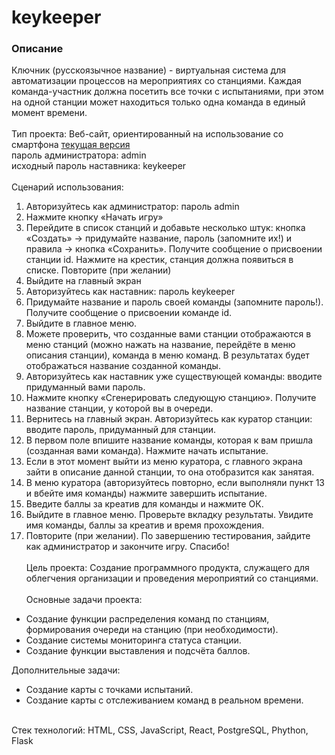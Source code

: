 # keykeeper
### Описание
 Ключник (русскоязычное название) - виртуальная система для автоматизации процессов на мероприятиях со станциями. Каждая команда-участник должна посетить все точки с испытаниями, при этом на одной станции может находиться только одна команда в единый момент времени.
\
\
Тип проекта: Веб-сайт, ориентированный на использование со смартфона
[текущая версия](https://cnehle.github.io/keykeeper/)
\
пароль администратора: admin
\
исходный пароль наставника: keykeeper
\
\
Сценарий использования:
1. Авторизуйтесь как администратор: пароль admin
2. Нажмите кнопку «Начать игру»
3. Перейдите в список станций и добавьте несколько штук: кнопка «Создать» -> придумайте название, пароль (запомните их!) и правила -> кнопка «Сохранить». Получите сообщение о присвоении станции id. Нажмите на крестик, станция должна появиться в списке. Повторите (при желании)
4. Выйдите на главный экран
5. Авторизуйтесь как наставник: пароль keykeeper
6. Придумайте название и пароль своей команды (запомните пароль!). Получите сообщение о присвоении команде id.
7. Выйдите в главное меню.
8. Можете проверить, что созданные вами станции отображаются в меню станций (можно нажать на название, перейдёте в меню описания станции), команда в меню команд. В результатах будет отображаться название созданной команды.
9. Авторизуйтесь как наставник уже существующей команды: вводите придуманный вами пароль.
10. Нажмите кнопку «Сгенерировать следующую станцию». Получите название станции, у которой вы в очереди.
11. Вернитесь на главный экран. Авторизуйтесь как куратор станции: вводите пароль, придуманный для станции.
12. В первом поле впишите название команды, которая к вам пришла (созданная вами команда). Нажмите начать испытание.
13. Если в этот момент выйти из меню куратора, с главного экрана зайти в описание данной станции, то она отобразится как занятая.
14. В меню куратора (авторизуйтесь повторно, если выполняли пункт 13 и вбейте имя команды) нажмите завершить испытание.
15. Введите баллы за креатив для команды и нажмите ОК.
16. Выйдите в главное меню. Проверьте вкладку результаты. Увидите имя команды, баллы за креатив и время прохождения.
17. Повторите (при желании). По завершению тестирования, зайдите как администратор и закончите игру. Спасибо!
\
\
Цель проекта: Создание программного продукта, служащего для облегчения организации и проведения мероприятий со станциями.\
\
Основные задачи проекта: 
- Создание функции распределения команд по станциям, формирования очереди на станцию (при необходимости).
- Создание системы мониторинга статуса станции.
- Создание функции выставления и подсчёта баллов.

Дополнительные задачи:
- Создание карты с точками испытаний.
- Создание карты с отслеживанием команд в реальном времени.

\
Стек технологий: HTML, CSS, JavaScript, React, PostgreSQL, Phython, Flask

